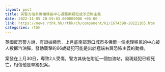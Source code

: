 ```yaml
---
layout: post
title: 英警方指多佛爾移民中心遇襲案疑犯或涉恐怖主義
date: 2022-11-05 20:59:03.000000000 +08:00
link: https://news.rthk.hk/rthk/ch/component/k2/1674398-20221105.htm
categories: rthk
---
```


英國反恐警方說，有證據顯示，上月底南部港口城市多佛爾一個處理移民的中心被人投擲汽油彈，發動襲擊的66歲疑犯可能是出於極端右翼恐怖主義的動機。

案發在上月30日，導致2人受傷。警方其後在附近一個加油站，發現疑犯已經死亡，相信他是單獨犯案。

